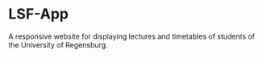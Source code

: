 # LSF-App
A responsive website for displaying lectures and timetables of students of the University of Regensburg.
